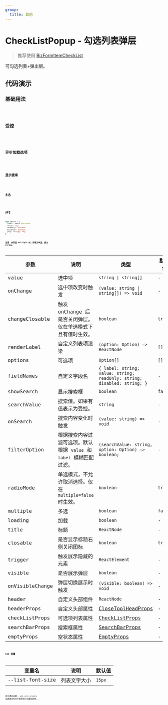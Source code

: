 ```yaml
---
group:
  title: 其他
---
```


# CheckListPopup - 勾选列表弹层

> 推荐使用 [BizFormItemCheckList](/components/biz-form/form-item#checklist---勾选列表)

可勾选列表+弹出层。

## 代码演示

### 基础用法

<code src='./demos/basic.tsx' />

### 受控

<code src='./demos/control.tsx' />

### 异步加载选项

<code src='./demos/async.tsx' />

### 显示搜索

<code src='./demos/search.tsx' />

### 多选

<code src='./demos/multiple.tsx' />

## API

```typescript
type Option = {
  label?: React.ReactNode;
  value?: any;
  readOnly?: boolean;
  disabled?: boolean;
  [key: string]: any;
};
```

**注意：未开启 multiple 时，将视为单选，值为 string**

| 参数 | 说明 | 类型 | 默认值 |
| --- | --- | --- | --- |
| value | 选中项 | `string \| string[]` | - |
| onChange | 选中项改变时触发 | `(value: string \| string[]) => void` | - |
| changeClosable | 触发 onChange 后是否关闭弹层。<br/>仅在单选模式下且有值时生效。 | `boolean` | `true` |
| renderLabel | 自定义列表项渲染 | `(option: Option) => ReactNode` | `[]` |
| options | 可选项 | `Option[]` | `[]` |
| fieldNames | 自定义字段名 | `{ label: string; value: string; readOnly: string; disabled: string; }` | - |
| showSearch | 显示搜索框 | `boolean` | `false` |
| searchValue | 搜索值。如果有值表示为受控。 | `string` | - |
| onSearch | 搜索内容变化时触发 | `(value: string) => void` | - |
| filterOption | 根据搜索内容过滤可选项。默认根据 `value` 和 `label` 模糊匹配过滤。 | `(searchValue: string, option: Option) => boolean;` | - |
| radioMode | 单选模式，不允许取消选择。仅在 `multiple=false` 时生效。 | `boolean` | `true` |
| multiple | 多选 | `boolean` | `false` |
| loading | 加载 | `boolean` | - |
| title | 标题 | `ReactNode` | - |
| closable | 是否显示标题右侧关闭图标 | `boolean` | `true` |
| trigger | 触发展示隐藏的元素 | `ReactElement` | - |
| visible | 是否展示弹层 | `boolean` | - |
| onVisibleChange | 弹层切换展示时触发 | `(visible: boolean) => void` | - |
| header | 自定义头部组件 | `ReactNode` | - |
| headerProps | 自定义头部属性 | [CloseToolHeadProps](/components/tool-head#toolheadclosetoolhead) | - |
| checkListProps | 可选项列表属性 | [CheckListProps](https://mobile.ant.design/zh/components/check-list#checklist) | - |
| searchBarProps | 搜索框属性 | [SearchBarProps](https://mobile.ant.design/zh/components/search-bar#属性) | - |
| emptyProps | 空状态属性 | [EmptyProps](https://mobile.ant.design/zh/components/empty#属性) | - |

### CSS 变量

| 变量名           | 说明         | 默认值 |
| ---------------- | ------------ | ------ |
| --list-font-size | 列表文字大小 | `15px` |

还可通过设置 `--adm-color-primary` 设置激活时文字颜色和打勾图标颜色。
